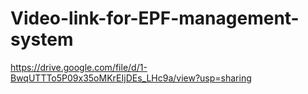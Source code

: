 # Video-link-for-EPF-management-system
https://drive.google.com/file/d/1-BwqUTTTo5P09x35oMKrEIjDEs_LHc9a/view?usp=sharing
